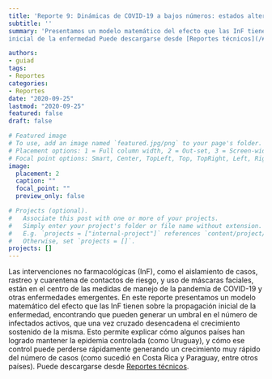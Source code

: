 ```yaml
---
title: 'Reporte 9: Dinámicas de COVID-19 a bajos números: estados alternativos y sus implicancias de manejo'
subtitle: ''
summary: 'Presentamos un modelo matemático del efecto que las InF tienen sobre la propagación 
inicial de la enfermedad Puede descargarse desde [Reportes técnicos](/#publications).'

authors:
- guiad
tags:
- Reportes
categories:
- Reportes
date: "2020-09-25"
lastmod: "2020-09-25"
featured: false
draft: false

# Featured image
# To use, add an image named `featured.jpg/png` to your page's folder.
# Placement options: 1 = Full column width, 2 = Out-set, 3 = Screen-width
# Focal point options: Smart, Center, TopLeft, Top, TopRight, Left, Right, BottomLeft, Bottom, BottomRight
image:
  placement: 2
  caption: ""
  focal_point: ""
  preview_only: false

# Projects (optional).
#   Associate this post with one or more of your projects.
#   Simply enter your project's folder or file name without extension.
#   E.g. `projects = ["internal-project"]` references `content/project/deep-learning/index.md`.
#   Otherwise, set `projects = []`.
projects: []
---
```

Las intervenciones no farmacológicas (InF), como el aislamiento de casos, rastreo y cuarentena de contactos de riesgo, y uso de máscaras faciales, están en el centro de las 
medidas de manejo de la pandemia de COVID-19 y otras enfermedades emergentes. En este reporte presentamos un modelo matemático del efecto que las InF tienen sobre la propagación 
inicial de la enfermedad, encontrando que pueden generar un umbral en el número de infectados activos, que una vez cruzado desencadena el crecimiento sostenido de la misma. 
Esto permite explicar cómo algunos países han logrado mantener la epidemia controlada (como Uruguay), y cómo ese control puede perderse rápidamente generando un crecimiento 
muy rápido del número de casos (como sucedió en Costa Rica y Paraguay, entre otros países). Puede descargarse desde [Reportes técnicos](/#publications).
